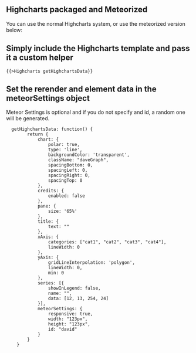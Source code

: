 ## Highcharts packaged and Meteorized ##

You can use the normal Highcharts system, or use the meteorized version below: 


## Simply include the Highcharts template and pass it a custom helper ##

    {{>Highcharts getHighchartsData}}

## Set the rerender and element data in the meteorSettings object ##
Meteor Settings is optional and if you do not specify and id, a random one will be generated.

      getHighchartsData: function() {
            return {
                chart: {
                    polar: true,
                    type: 'line',
                    backgroundColor: 'transparent',
                    className: "daveGraph",
                    spacingBottom: 0,
                    spacingLeft: 0,
                    spacingRight: 0,
                    spacingTop: 0
                },
                credits: {
                    enabled: false
                },
                pane: {
                    size: '65%'
                },
                title: {
                    text: ""
                },
                xAxis: {
                    categories: ["cat1", "cat2", "cat3", "cat4"],
                    lineWidth: 0
                },
                yAxis: {
                    gridLineInterpolation: 'polygon',
                    lineWidth: 0,
                    min: 0
                },
                series: [{
                    showInLegend: false,
                    name: "",
                    data: [12, 13, 254, 24]
                }],
                meteorSettings: {
                    responsive: true,
                    width: "123px",
                    height: "123px",
                    id: "david"
                }
            }
        }